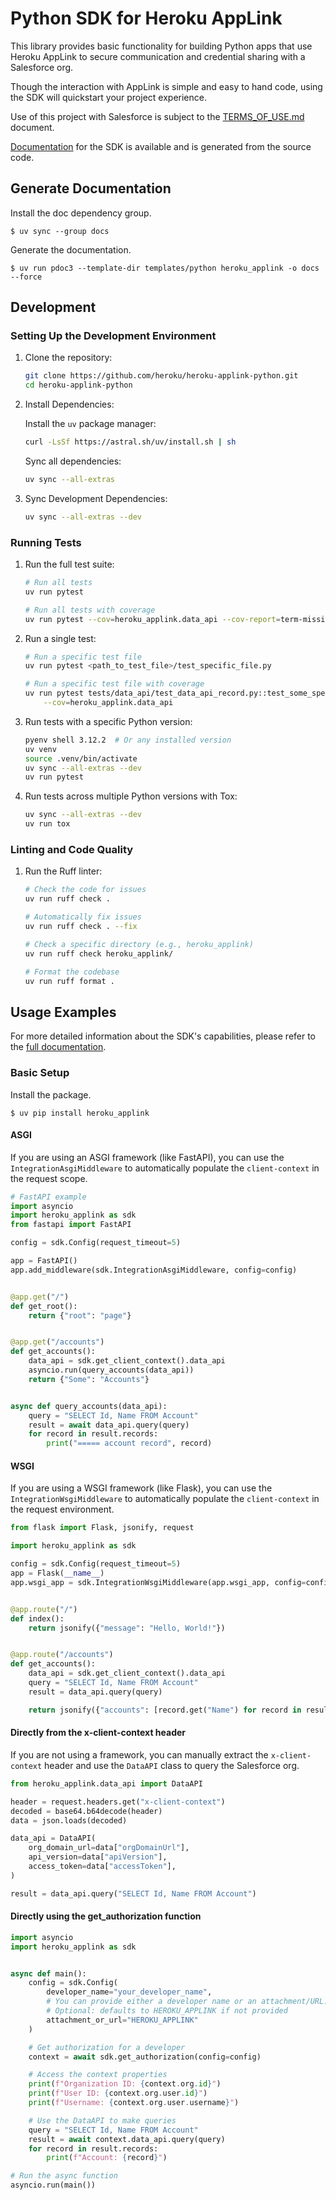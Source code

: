 # Python SDK for Heroku AppLink

This library provides basic functionality for building Python apps that use
Heroku AppLink to secure communication and credential sharing with a Salesforce
org.

Though the interaction with AppLink is simple and easy to hand code, using the
SDK will quickstart your project experience.

Use of this project with Salesforce is subject to the [TERMS_OF_USE.md](TERMS_OF_USE.md) document.

[Documentation](docs/heroku_applink/index.md) for the SDK is available and is generated
from the source code.

## Generate Documentation

Install the doc dependency group.

```shell
$ uv sync --group docs
```

Generate the documentation.

```shell
$ uv run pdoc3 --template-dir templates/python heroku_applink -o docs --force
```

## Development

### Setting Up the Development Environment

1. Clone the repository:

    ```bash
    git clone https://github.com/heroku/heroku-applink-python.git
    cd heroku-applink-python
    ```

2. Install Dependencies:

    Install the `uv` package manager:

    ```bash
    curl -LsSf https://astral.sh/uv/install.sh | sh
    ```

    Sync all dependencies:

    ```bash
    uv sync --all-extras
    ```

3. Sync Development Dependencies:

    ```bash
    uv sync --all-extras --dev
    ```

### Running Tests

1. Run the full test suite:

    ```bash
    # Run all tests
    uv run pytest

    # Run all tests with coverage
    uv run pytest --cov=heroku_applink.data_api --cov-report=term-missing -v
    ```

2. Run a single test:

    ```bash
    # Run a specific test file
    uv run pytest <path_to_test_file>/test_specific_file.py

    # Run a specific test file with coverage
    uv run pytest tests/data_api/test_data_api_record.py::test_some_specific_case \
        --cov=heroku_applink.data_api
    ```

3. Run tests with a specific Python version:

    ```bash
    pyenv shell 3.12.2  # Or any installed version
    uv venv
    source .venv/bin/activate
    uv sync --all-extras --dev
    uv run pytest
    ```

4. Run tests across multiple Python versions with Tox:

    ```bash
    uv sync --all-extras --dev
    uv run tox
    ```

### Linting and Code Quality

1. Run the Ruff linter:

    ```bash
    # Check the code for issues
    uv run ruff check .

    # Automatically fix issues
    uv run ruff check . --fix

    # Check a specific directory (e.g., heroku_applink)
    uv run ruff check heroku_applink/

    # Format the codebase
    uv run ruff format .
    ```

## Usage Examples

For more detailed information about the SDK's capabilities, please refer to the [full documentation](docs/heroku_applink/index.md).

### Basic Setup

Install the package.

```shell
$ uv pip install heroku_applink
```

#### ASGI

If you are using an ASGI framework (like FastAPI), you can use the `IntegrationAsgiMiddleware` to automatically populate the `client-context` in the request scope.

```python
# FastAPI example
import asyncio
import heroku_applink as sdk
from fastapi import FastAPI

config = sdk.Config(request_timeout=5)

app = FastAPI()
app.add_middleware(sdk.IntegrationAsgiMiddleware, config=config)


@app.get("/")
def get_root():
    return {"root": "page"}


@app.get("/accounts")
def get_accounts():
    data_api = sdk.get_client_context().data_api
    asyncio.run(query_accounts(data_api))
    return {"Some": "Accounts"}


async def query_accounts(data_api):
    query = "SELECT Id, Name FROM Account"
    result = await data_api.query(query)
    for record in result.records:
        print("===== account record", record)
```

#### WSGI

If you are using a WSGI framework (like Flask), you can use the `IntegrationWsgiMiddleware` to automatically populate the `client-context` in the request environment.

```python
from flask import Flask, jsonify, request

import heroku_applink as sdk

config = sdk.Config(request_timeout=5)
app = Flask(__name__)
app.wsgi_app = sdk.IntegrationWsgiMiddleware(app.wsgi_app, config=config)


@app.route("/")
def index():
    return jsonify({"message": "Hello, World!"})


@app.route("/accounts")
def get_accounts():
    data_api = sdk.get_client_context().data_api
    query = "SELECT Id, Name FROM Account"
    result = data_api.query(query)

    return jsonify({"accounts": [record.get("Name") for record in result.records]})
```

#### Directly from the x-client-context header

If you are not using a framework, you can manually extract the `x-client-context`
header and use the `DataAPI` class to query the Salesforce org.

```python
from heroku_applink.data_api import DataAPI

header = request.headers.get("x-client-context")
decoded = base64.b64decode(header)
data = json.loads(decoded)

data_api = DataAPI(
    org_domain_url=data["orgDomainUrl"],
    api_version=data["apiVersion"],
    access_token=data["accessToken"],
)

result = data_api.query("SELECT Id, Name FROM Account")
```

#### Directly using the get_authorization function

```python
import asyncio
import heroku_applink as sdk


async def main():
    config = sdk.Config(
        developer_name="your_developer_name",
        # You can provide either a developer name or an attachment/URL.
        # Optional: defaults to HEROKU_APPLINK if not provided
        attachment_or_url="HEROKU_APPLINK"
    )

    # Get authorization for a developer
    context = await sdk.get_authorization(config=config)

    # Access the context properties
    print(f"Organization ID: {context.org.id}")
    print(f"User ID: {context.org.user.id}")
    print(f"Username: {context.org.user.username}")

    # Use the DataAPI to make queries
    query = "SELECT Id, Name FROM Account"
    result = await context.data_api.query(query)
    for record in result.records:
        print(f"Account: {record}")

# Run the async function
asyncio.run(main())
```
